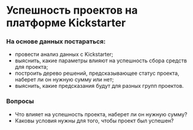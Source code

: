 # Успешность проектов на платформе Kickstarter

### На основе данных постараться:

* провести анализ данных с Kickstarter;
* выяснить, какие параметры влияют на успешность сбора средств для проекта;
* построить дерево решений, предсказывающее статус проекта, наберет ли он нужную сумму или нет;
* выяснить, какие предсказания будут для разных групп проектов.

### Вопросы

* Что влияет на успешность проекта, наберет ли он нужную сумму?
* Каковы условия нужны для того, чтобы проект был успешен?
